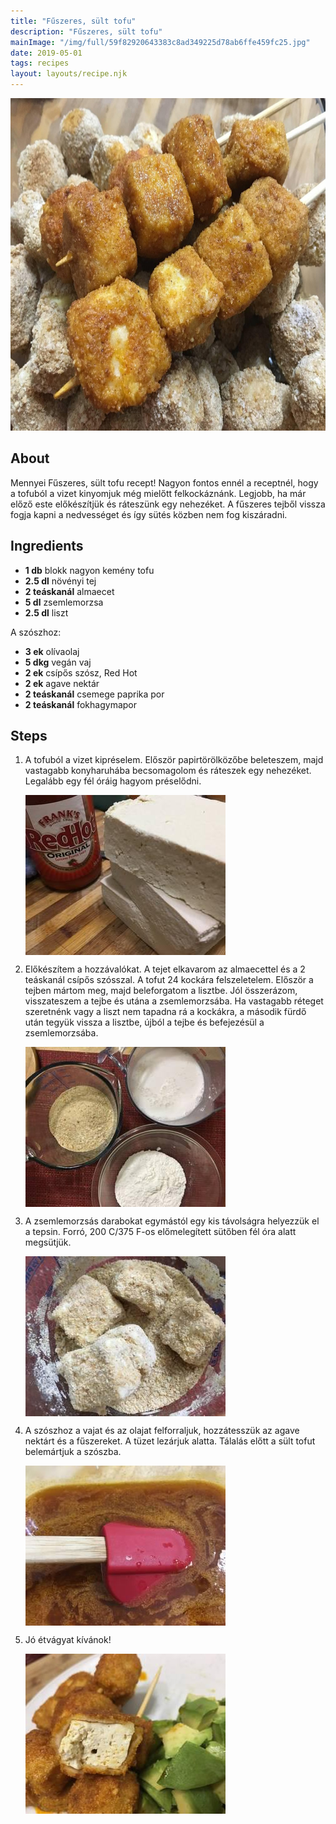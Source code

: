 ```yaml
---
title: "Fűszeres, sült tofu"
description: "Fűszeres, sült tofu"
mainImage: "/img/full/59f82920643383c8ad349225d78ab6ffe459fc25.jpg"
date: 2019-05-01
tags: recipes
layout: layouts/recipe.njk
---
```

                        
<p align="center"><a href="https://cookpad.com/hu/receptek/8462860-fuszeres-sult-tofu" rel="Recipe source page"><img width="751" height="532" src="/img/full/59f82920643383c8ad349225d78ab6ffe459fc25.jpg"/></a></p>

## About
Mennyei Fűszeres, sült tofu recept! Nagyon fontos ennél a receptnél, hogy a tofuból a vizet kinyomjuk még mielőtt felkockáznánk. Legjobb, ha már előző este előkészítjük és ráteszünk egy nehezéket. A fűszeres tejből vissza fogja kapni a nedvességet és így sütés közben nem fog kiszáradni.

>  

## Ingredients
* **1 db** blokk nagyon kemény tofu
* **2.5 dl** növényi tej
* **2 teáskanál** almaecet
* **5 dl** zsemlemorzsa
* **2.5 dl** liszt

A szószhoz:
* **3 ek** olívaolaj
* **5 dkg** vegán vaj
* **2 ek** csípős szósz, Red Hot
* **2 ek** agave nektár
* **2 teáskanál** csemege paprika por
* **2 teáskanál** fokhagymapor

## Steps

1. A tofuból a vizet kipréselem. Először papirtörölközőbe beleteszem, majd vastagabb konyharuhába becsomagolom és ráteszek egy nehezéket. Legalább egy fél óráig hagyom préselődni.
 
    <p><img width="320" height="256" align="left" src="/img/full/5182ef716a5dfc3c49763725d9905707860e159c.jpg"/></p><div style="clear: both"/>

2. Előkészítem a hozzávalókat. A tejet elkavarom az almaecettel és a 2 teáskanál csípős szósszal. A tofut 24 kockára felszeletelem. Először a tejben mártom meg, majd beleforgatom a lisztbe. Jól összerázom, visszateszem a tejbe és utána a zsemlemorzsába. Ha vastagabb réteget szeretnénk vagy a liszt nem tapadna rá a kockákra, a második fürdő után tegyük vissza a lisztbe, újból a tejbe és befejezésül a zsemlemorzsába.
 
    <p><img width="320" height="256" align="left" src="/img/full/7f97e392312184abcb50b02abdd36ede71c30209.jpg"/></p><div style="clear: both"/>

3. A zsemlemorzsás darabokat egymástól egy kis távolságra helyezzük el a tepsin. Forró, 200 C/375 F-os előmelegített sütőben fél óra alatt megsütjük.
 
    <p><img width="320" height="256" align="left" src="/img/full/f071e519fa1cbc23a56f85a3d1be7e3af87e7c86.jpg"/></p><div style="clear: both"/>

4. A szószhoz a vajat és az olajat felforraljuk, hozzátesszük az agave nektárt és a fűszereket. A tüzet lezárjuk alatta. Tálalás előtt a sült tofut belemártjuk a szószba.
 
    <p><img width="320" height="256" align="left" src="/img/full/f265d2e7632ff5dc88effa4393df75fc3b51fd82.jpg"/></p><div style="clear: both"/>

5. Jó étvágyat kívánok!
 
    <p><img width="320" height="256" align="left" src="/img/full/d165cdd94d85696d141cc64706ad07a5baffbb9d.jpg"/></p><div style="clear: both"/>

